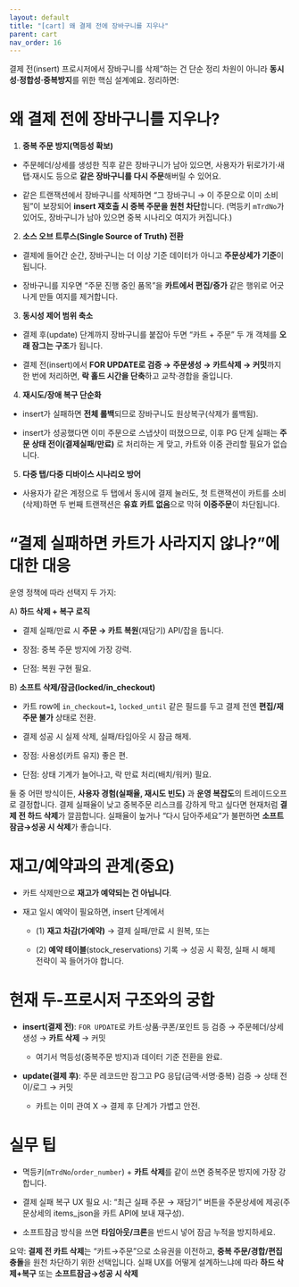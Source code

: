 ```yaml
---
layout: default
title: "[cart] 왜 결제 전에 장바구니를 지우나"
parent: cart
nav_order: 16
---
```



결제 전(insert) 프로시저에서 장바구니를 삭제”하는 건 단순 정리 차원이 아니라 **동시성·정합성·중복방지**를 위한 핵심 설계예요. 정리하면:

# 왜 결제 전에 장바구니를 지우나?

1. **중복 주문 방지(멱등성 확보)**
    

- 주문헤더/상세를 생성한 직후 같은 장바구니가 남아 있으면, 사용자가 뒤로가기·새 탭·재시도 등으로 **같은 장바구니를 다시 주문**해버릴 수 있어요.
    
- 같은 트랜잭션에서 장바구니를 삭제하면 “그 장바구니 → 이 주문으로 이미 소비됨”이 보장되어 **insert 재호출 시 중복 주문을 원천 차단**합니다. (멱등키 `mTrdNo`가 있어도, 장바구니가 남아 있으면 중복 시나리오 여지가 커집니다.)
    

2. **소스 오브 트루스(Single Source of Truth) 전환**
    

- 결제에 들어간 순간, 장바구니는 더 이상 기준 데이터가 아니고 **주문상세가 기준**이 됩니다.
    
- 장바구니를 지우면 “주문 진행 중인 품목”을 **카트에서 편집/증가** 같은 행위로 어긋나게 만들 여지를 제거합니다.
    

3. **동시성 제어 범위 축소**
    

- 결제 후(update) 단계까지 장바구니를 붙잡아 두면 “카트 + 주문” 두 개 객체를 **오래 잠그는 구조**가 됩니다.
    
- 결제 전(insert)에서 **FOR UPDATE로 검증 → 주문생성 → 카트삭제 → 커밋**까지 한 번에 처리하면, **락 홀드 시간을 단축**하고 교착·경합을 줄입니다.
    

4. **재시도/장애 복구 단순화**
    

- insert가 실패하면 **전체 롤백**되므로 장바구니도 원상복구(삭제가 롤백됨).
    
- insert가 성공했다면 이미 주문으로 스냅샷이 떠졌으므로, 이후 PG 단계 실패는 **주문 상태 전이(결제실패/만료)** 로 처리하는 게 맞고, 카트와 이중 관리할 필요가 없습니다.
    

5. **다중 탭/다중 디바이스 시나리오 방어**
    

- 사용자가 같은 계정으로 두 탭에서 동시에 결제 눌러도, 첫 트랜잭션이 카트를 소비(삭제)하면 두 번째 트랜잭션은 **유효 카트 없음**으로 막혀 **이중주문**이 차단됩니다.
    

# “결제 실패하면 카트가 사라지지 않나?”에 대한 대응

운영 정책에 따라 선택지 두 가지:

A) **하드 삭제 + 복구 로직**

- 결제 실패/만료 시 **주문 → 카트 복원**(재담기) API/잡을 둡니다.
    
- 장점: 중복 주문 방지에 가장 강력.
    
- 단점: 복원 구현 필요.
    

B) **소프트 삭제/잠금(locked/in_checkout)**

- 카트 row에 `in_checkout=1`, `locked_until` 같은 필드를 두고 결제 전엔 **편집/재주문 불가** 상태로 전환.
    
- 결제 성공 시 실제 삭제, 실패/타임아웃 시 잠금 해제.
    
- 장점: 사용성(카트 유지) 좋은 편.
    
- 단점: 상태 기계가 늘어나고, 락 만료 처리(배치/워커) 필요.
    

둘 중 어떤 방식이든, **사용자 경험(실패율, 재시도 빈도)** 과 **운영 복잡도**의 트레이드오프로 결정합니다. 결제 실패율이 낮고 중복주문 리스크를 강하게 막고 싶다면 현재처럼 **결제 전 하드 삭제**가 깔끔합니다. 실패율이 높거나 “다시 담아주세요”가 불편하면 **소프트잠금→성공 시 삭제**가 좋습니다.

# 재고/예약과의 관계(중요)

- 카트 삭제만으로 **재고가 예약되는 건 아닙니다**.
    
- 재고 일시 예약이 필요하면, insert 단계에서
    
    - (1) **재고 차감(가예약)** → 결제 실패/만료 시 원복, 또는
        
    - (2) **예약 테이블**(stock_reservations) 기록 → 성공 시 확정, 실패 시 해제  
        전략이 꼭 들어가야 합니다.
        

# 현재 두-프로시저 구조와의 궁합

- **insert(결제 전)**: `FOR UPDATE`로 카트·상품·쿠폰/포인트 등 검증 → 주문헤더/상세 생성 → **카트 삭제** → 커밋
    
    - 여기서 멱등성(중복주문 방지)과 데이터 기준 전환을 완료.
        
- **update(결제 후)**: 주문 레코드만 잠그고 PG 응답(금액·서명·중복) 검증 → 상태 전이/로그 → 커밋
    
    - 카트는 이미 관여 X → 결제 후 단계가 가볍고 안전.
        

# 실무 팁

- 멱등키(`mTrdNo`/`order_number`) + **카트 삭제**를 같이 쓰면 중복주문 방지에 가장 강합니다.
    
- 결제 실패 복구 UX 필요 시: “최근 실패 주문 → 재담기” 버튼을 주문상세에 제공(주문상세의 items_json을 카트 API에 보내 재구성).
    
- 소프트잠금 방식을 쓰면 **타임아웃/크론**을 반드시 넣어 잠금 누적을 방지하세요.
    

요약: **결제 전 카트 삭제**는 “카트→주문”으로 소유권을 이전하고, **중복 주문/경합/편집 충돌**을 원천 차단하기 위한 선택입니다. 실패 UX를 어떻게 설계하느냐에 따라 **하드 삭제+복구** 또는 **소프트잠금→성공 시 삭제**